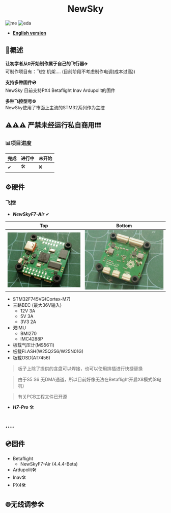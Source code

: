<h1 align="center">NewSky</h1>

![me](https://img.shields.io/badge/2023/10-Emotion__Thorn-blue)  ![eda](https://img.shields.io/badge/EDA-KiCad-red) 
* [**English version**](/README.md)

## 📖概述 
**让初学者从0开始制作属于自己的飞行器✈️**<br>
可制作项目有：飞控 机架.... (目前阶段不考虑制作电调(成本过高))

**支持多种固件💿**<br>
NewSky 目前支持PX4 Betaflight Inav Ardupolit的固件

**多种飞控型号⚙️**<br>
NewSky使用了市面上主流的STM32系列作为主控

## ⚠️⚠️⚠️ 严禁未经运行私自商用❗❗❗

### 📊项目进度 

|完成|进行中|未开始|
|-|-|-|
|✔|🛠️|❌|

## ⚙️硬件 <br>
### 飞控
- ***NewSkyF7-Air*** ✔<br>

|Top|Bottom|
|:--:|:--:|
|!["up"](./images/NewSky-Air-Top.jpg)|!["down"](./images/NewSky-Air-Bottom.jpg)|

- STM32F745VG(Cortex-M7)
- 三路BEC (最大36V输入)
    - 12V 3A
    - 5V 3A 
    - 3V3 2A
- 双IMU
    - BMI270
    - IMC4288P
- 板载气压计(MS5611)
- 板载FLASH(W25Q256/W25N01G)
- 板载OSD(AT7456)
> 板子上除了提供的含盘可以焊接，也可以使用排插进行快捷替换

>由于S5 S6 无DMA通道，所以目前好像无法在Betaflight开启X8模式(8电机)

> 有关PCB工程文件已开源

- ***H7-Pro*** 🛠️

## ....

## 💿固件<br>
- Betaflight
    - NewSkyF7-Air (4.4.4-Beta)
- Ardupolit🛠️
- Inav🛠️
- PX4🛠️

## 🌐无线调参🛠️<br>
